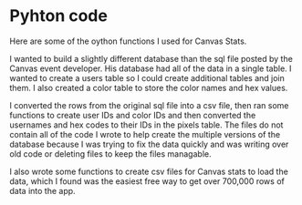 # Pyhton code
Here are some of the oython functions I used for Canvas Stats.

I wanted to build a slightly different database than the sql file posted by the Canvas event developer. His database had all of the data in a single table. I wanted to create a users table so I could create additional tables and join them. I also created a color table to store the color names and hex values. 

I converted the rows from the original sql file into a csv file, then ran some functions to create user IDs and color IDs and then converted the usernames and hex codes to their IDs in the pixels table. The files do not contain all of the code I wrote to help create the multiple versions of the database because I was trying to fix the data quickly and was writing over old code or deleting files to keep the files managable.

I also wrote some functions to create csv files for Canvas stats to load the data, which I found was the easiest free way to get over 700,000 rows of data into the app.